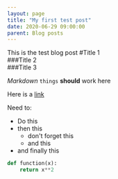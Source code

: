 ```yaml
---
layout: page
title: "My first test post"
date: 2020-06-29 09:00:00
parent: Blog posts
---
```


This is the test blog post
#Title 1  
###Title 2  
###Title 3  

*Markdown* `things` **should** work here

Here is a [link](https://valentinriedl.de/)

Need to:
* Do this
* then this
	* don't forget this
	* and this
* and finally this

```python
def function(x):
	return x**2
```
